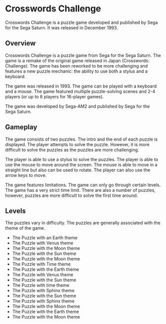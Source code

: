 # Crosswords Challenge

Crosswords Challenge is a puzzle game developed and published by Sega for the Sega Saturn. It was released in December 1993.

## Overview

Crosswords Challenge is a puzzle game from Sega for the Sega Saturn. The game is a remake of the original game released in Japan (Crosswords: Challenge). The game has been reworked to be more challenging and features a new puzzle mechanic: the ability to use both a stylus and a keyboard.

The game was released in 1993. The game can be played with a keyboard and a mouse. The game featured multiple puzzle-solving scenes and 2-4 players (or up to 8 players for 16-player games).

The game was developed by Sega-AM2 and published by Sega for the Sega Saturn.

## Gameplay

The game consists of two puzzles. The intro and the end of each puzzle is displayed. The player attempts to solve the puzzle. However, it is more difficult to solve the puzzles as the puzzles are more challenging.

The player is able to use a stylus to solve the puzzles. The player is able to use the mouse to move around the screen. The mouse is able to move in a straight line but also can be used to rotate. The player can also use the arrow keys to move.

The game features limitations. The game can only go through certain levels. The game has a very strict time limit. There are also a number of puzzles, however, puzzles are more difficult to solve the first time around.

## Levels

The puzzles vary in difficulty. The puzzles are generally associated with the theme of the game.

*   The Puzzle with an Earth theme
*   The Puzzle with Venus theme
*   The Puzzle with the Moon theme
*   The Puzzle with the Sun theme
*   The Puzzle with the Moon theme
*   The Puzzle with Time theme
*   The Puzzle with the Earth theme
*   The Puzzle with Venus theme
*   The Puzzle with the Sun theme
*   The Puzzle with time theme
*   The Puzzle with Sphinx theme
*   The Puzzle with the Sun theme
*   The Puzzle with Sphinx theme
*   The Puzzle with the Moon theme
*   The Puzzle with the Earth theme
*   The Puzzle with the Moon theme